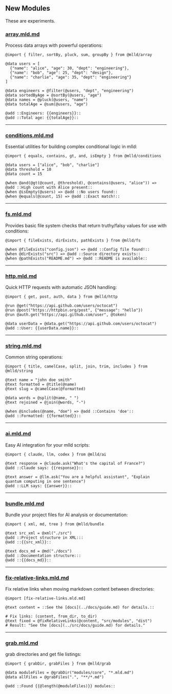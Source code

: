 ## New Modules

These are experiments.

### [array.mld.md](./core/array.mld.md)

Process data arrays with powerful operations:

```mlld
@import { filter, sortBy, pluck, sum, groupBy } from @mlld/array

@data users = [
  {"name": "alice", "age": 30, "dept": "engineering"},
  {"name": "bob", "age": 25, "dept": "design"},
  {"name": "charlie", "age": 35, "dept": "engineering"}
]

@data engineers = @filter(@users, "dept", "engineering")
@data sortedByAge = @sortBy(@users, "age")
@data names = @pluck(@users, "name")
@data totalAge = @sum(@users, "age")

@add ::Engineers: {{engineers}}::
@add ::Total age: {{totalAge}}::
```

---

### [conditions.mld.md](./core/conditions.mld.md)

Essential utilities for building complex conditional logic in mlld:

```mlld
@import { equals, contains, gt, and, isEmpty } from @mlld/conditions

@data users = ["alice", "bob", "charlie"]
@data threshold = 10
@data count = 15

@when @and(@gt(@count, @threshold), @contains(@users, "alice")) => @add ::High count with Alice present::
@when @isEmpty(@users) => @add ::No users found::
@when @equals(@count, 15) => @add ::Exact match!::
```

---

### [fs.mld.md](./core/fs.mld.md)

Provides basic file system checks that return truthy/falsy values for use with  conditions:

```mlld
@import { fileExists, dirExists, pathExists } from @mlld/fs

@when @fileExists("config.json") => @add ::Config file found!::
@when @dirExists("src") => @add ::Source directory exists::
@when @pathExists("README.md") => @add ::README is available::
```

---

### [http.mld.md](./core/http.mld.md)

Quick HTTP requests with automatic JSON handling:

```mlld
@import { get, post, auth, data } from @mlld/http

@run @get("https://api.github.com/users/octocat")
@run @post("https://httpbin.org/post", {"message": "hello"})
@run @auth.get("https://api.github.com/user", @token)

@data userData = @data.get("https://api.github.com/users/octocat")
@add ::User: {{userData.name}}::
```

---

### [string.mld.md](./core/string.mld.md)

Common string operations:

```mlld
@import { title, camelCase, split, join, trim, includes } from @mlld/string

@text name = "john doe smith"
@text formatted = @title(@name)
@text slug = @camelCase(@formatted)

@data words = @split(@name, " ")
@text rejoined = @join(@words, "-")

@when @includes(@name, "doe") => @add ::Contains 'doe'::
@add ::Formatted: {{formatted}}::
```

---

### [ai.mld.md](./new/ai.mld.md)

Easy AI integration for your mlld scripts:

```mlld
@import { claude, llm, codex } from @mlld/ai

@text response = @claude.ask("What's the capital of France?")
@add ::Claude says: {{response}}::

@text answer = @llm.ask("You are a helpful assistant", "Explain quantum computing in one sentence")
@add ::LLM says: {{answer}}::
```

---

### [bundle.mld.md](./new/bundle.mld.md)

Bundle your project files for AI analysis or documentation:

```mlld
@import { xml, md, tree } from @mlld/bundle

@text src_xml = @xml("./src")
@add ::Project structure in XML:::
@add ::{{src_xml}}::

@text docs_md = @md("./docs")
@add ::Documentation structure:::
@add ::{{docs_md}}::
```

---

### [fix-relative-links.mld.md](./new/fix-relative-links.mld.md)

Fix relative links when moving markdown content between directories:

```mlld
@import [fix-relative-links.mld.md]

@text content = ::See the [docs](../docs/guide.md) for details.::

# Fix links: (content, from_dir, to_dir)
@text fixed = @fixRelativeLinks(@content, "src/modules", "dist")
# Result: "See the [docs](../src/docs/guide.md) for details."
```

---

### [grab.mld.md](./new/grab.mld.md)

grab directories and get file listings:

```mlld
@import { grabDir, grabFiles } from @mlld/grab

@data moduleFiles = @grabDir("modules/core", "*.mld.md")
@data allFiles = @grabFiles(".", "**/*.md")

@add ::Found {{@length(@moduleFiles)}} modules::
```
